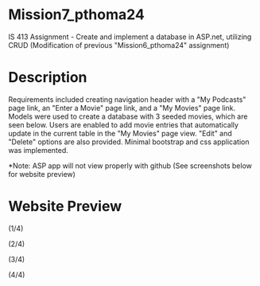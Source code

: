 # Mission7_pthoma24
IS 413 Assignment - Create and implement a database in ASP.net, utilizing CRUD (Modification of previous "Mission6_pthoma24" assignment)

# Description
Requirements included creating navigation header with a "My Podcasts" page link, an "Enter a Movie" page link, and a "My Movies" page link. Models were used to create a database with 3 seeded movies, which are seen below. Users are enabled to add movie entries that automatically update in the current table in the "My Movies" page view. "Edit" and "Delete" options are also provided. Minimal bootstrap and css application was implemented. 

*Note: ASP app will not view properly with github (See screenshots below for website preview)

# Website Preview

(1/4)


(2/4)


(3/4)


(4/4)
